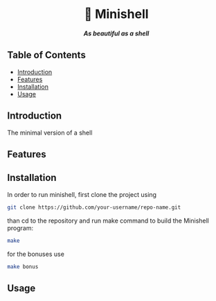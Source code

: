 <h1 align="center">
	🧩 Minishell
</h1>

<p align="center">
	<b><i>As beautiful as a shell</i></b><br>
</p>

## Table of Contents

- [Introduction](#introduction)
- [Features](#features)
- [Installation](#installation)
- [Usage](#usage)

## Introduction

The minimal version of a shell

## Features
 
## Installation

In order to run minishell, first clone the project using 

```bash
git clone https://github.com/your-username/repo-name.git
```
than cd to the repository and run make command to build the Minishell program:
```bash
make 
```
for the bonuses use 

```bash
make bonus
```


## Usage
